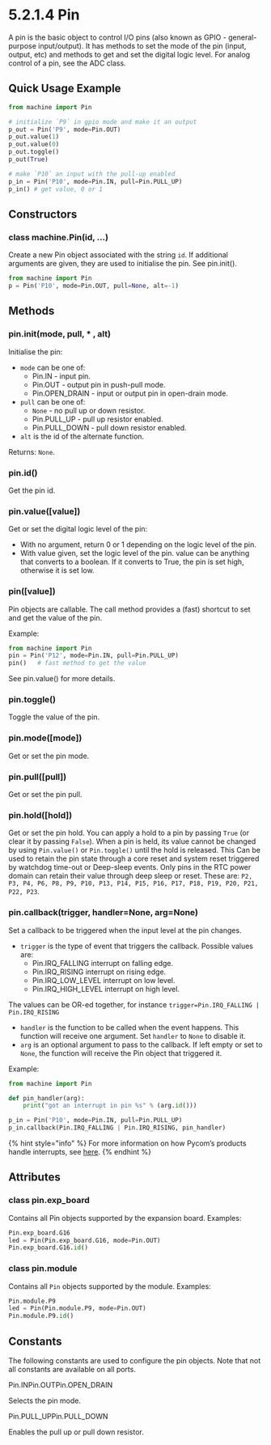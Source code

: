 # 5.2.1.4 Pin

A pin is the basic object to control I/O pins \(also known as GPIO - general-purpose input/output\). It has methods to set the mode of the pin \(input, output, etc\) and methods to get and set the digital logic level. For analog control of a pin, see the ADC class.

## Quick Usage Example

```python
from machine import Pin

# initialize `P9` in gpio mode and make it an output
p_out = Pin('P9', mode=Pin.OUT)
p_out.value(1)
p_out.value(0)
p_out.toggle()
p_out(True)

# make `P10` an input with the pull-up enabled
p_in = Pin('P10', mode=Pin.IN, pull=Pin.PULL_UP)
p_in() # get value, 0 or 1
```

## Constructors

### class machine.Pin\(id, ...\)

Create a new Pin object associated with the string `id`. If additional arguments are given, they are used to initialise the pin. See pin.init\(\).

```python
from machine import Pin
p = Pin('P10', mode=Pin.OUT, pull=None, alt=-1)
```

## Methods

### pin.init\(mode, pull, \* , alt\)

Initialise the pin:

* `mode` can be one of:
  * Pin.IN - input pin.
  * Pin.OUT - output pin in push-pull mode.
  * Pin.OPEN\_DRAIN - input or output pin in open-drain mode.
* `pull` can be one of:
  * `None` - no pull up or down resistor.
  * Pin.PULL\_UP - pull up resistor enabled.
  * Pin.PULL\_DOWN - pull down resistor enabled.
* `alt` is the id of the alternate function.

Returns: `None`.

### pin.id\(\)

Get the pin id.

### pin.value\(\[value\]\)

Get or set the digital logic level of the pin:

* With no argument, return 0 or 1 depending on the logic level of the pin.
* With value given, set the logic level of the pin. value can be anything that converts to a boolean. If it converts to True, the pin is set high, otherwise it is set low.

### pin\(\[value\]\)

Pin objects are callable. The call method provides a \(fast\) shortcut to set and get the value of the pin.

Example:

```python
from machine import Pin
pin = Pin('P12', mode=Pin.IN, pull=Pin.PULL_UP)
pin()   # fast method to get the value
```

See pin.value\(\) for more details.

### pin.toggle\(\)

Toggle the value of the pin.

### pin.mode\(\[mode\]\)

Get or set the pin mode.

### pin.pull\(\[pull\]\)

Get or set the pin pull.

### pin.hold\(\[hold\]\)

Get or set the pin hold. You can apply a hold to a pin by passing `True` \(or clear it by passing `False`\). When a pin is held, its value cannot be changed by using `Pin.value()` or `Pin.toggle()` until the hold is released. This Can be used to retain the pin state through a core reset and system reset triggered by watchdog time-out or Deep-sleep events. Only pins in the RTC power domain can retain their value through deep sleep or reset. These are: `P2, P3, P4, P6, P8, P9, P10, P13, P14, P15, P16, P17, P18, P19, P20, P21, P22, P23`.

### pin.callback\(trigger, handler=None, arg=None\)

Set a callback to be triggered when the input level at the pin changes.

* `trigger` is the type of event that triggers the callback. Possible values are:
  * Pin.IRQ\_FALLING interrupt on falling edge.
  * Pin.IRQ\_RISING interrupt on rising edge.
  * Pin.IRQ\_LOW\_LEVEL interrupt on low level.
  * Pin.IRQ\_HIGH\_LEVEL interrupt on high level.

The values can be OR-ed together, for instance `trigger=Pin.IRQ_FALLING | Pin.IRQ_RISING`

* `handler` is the function to be called when the event happens. This function will receive one argument. Set `handler` to `None` to disable it.
* `arg` is an optional argument to pass to the callback. If left empty or set to `None`, the function will receive the Pin object that triggered it.

Example:

```python
from machine import Pin

def pin_handler(arg):
    print("got an interrupt in pin %s" % (arg.id()))

p_in = Pin('P10', mode=Pin.IN, pull=Pin.PULL_UP)
p_in.callback(Pin.IRQ_FALLING | Pin.IRQ_RISING, pin_handler)
```

{% hint style="info" %}
For more information on how Pycom’s products handle interrupts, see [here](https://github.com/pycom/pycom-docs/tree/37661883902849b1a931ee273a23ae8e0f3d773e/chapter/toolsandfeatures/notes.md).
{% endhint %}

## Attributes

### class pin.exp\_board

Contains all Pin objects supported by the expansion board. Examples:

```python
Pin.exp_board.G16
led = Pin(Pin.exp_board.G16, mode=Pin.OUT)
Pin.exp_board.G16.id()
```

### class pin.module

Contains all `Pin` objects supported by the module. Examples:

```python
Pin.module.P9
led = Pin(Pin.module.P9, mode=Pin.OUT)
Pin.module.P9.id()
```

## Constants

The following constants are used to configure the pin objects. Note that not all constants are available on all ports.

Pin.INPin.OUTPin.OPEN\_DRAIN

Selects the pin mode.

Pin.PULL\_UPPin.PULL\_DOWN

Enables the pull up or pull down resistor.

